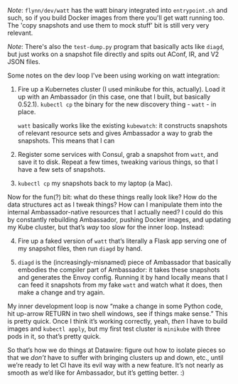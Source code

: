 *Note*: `flynn/dev/watt` has the watt binary integrated into `entrypoint.sh` and such, so if
you build Docker images from there you'll get watt running too. The 'copy snapshots and use them
to mock stuff' bit is still very very relevant.

*Note*: There's also the `test-dump.py` program that basically acts like `diagd`, but just 
works on a snapshot file directly and spits out AConf, IR, and V2 JSON files.


Some notes on the dev loop I've been using working on watt integration:

1. Fire up a Kubernetes cluster (I used minikube for this, actually). Load it up with an Ambassador
   (in this case, one that I built, but basically 0.52.1). `kubectl cp` the binary for the new discovery 
   thing - `watt` - in place.

   `watt` basically works like the existing `kubewatch`: it constructs snapshots of relevant resource
   sets and gives Ambassador a way to grab the snapshots. This means that I can

2. Register some services with Consul, grab a snapshot from `watt`, and save it to disk. Repeat a few
   times, tweaking various things, so that I have a few sets of snapshots.

3. `kubectl cp` my snapshots back to my laptop (a Mac).

Now for the fun(?) bit: what do these things really look like? How do the data structures act as I 
tweak things? How can I manipulate them into the internal Ambassador-native resources that I actually
need? I could do this by constantly rebuilding Ambassador, pushing Docker images, and updating my
Kube cluster, but that’s _way_ too slow for the inner loop. Instead:

4. Fire up a faked version of `watt` that’s literally a Flask app serving one of my snapshot files, 
   then run `diagd` by hand.

5. `diagd` is the (increasingly-misnamed) piece of Ambassador that basically embodies the compiler
   part of Ambassador: it takes these snapshots and generates the Envoy config. Running it by hand
   locally means that I can feed it snapshots from my fake `watt` and watch what it does, then make
   a change and try again.

My inner development loop is now “make a change in some Python code, hit up-arrow RETURN in two
shell windows, see if things make sense.” This is pretty quick. Once I think it’s working correctly,
yeah, _then_ I have to build images and `kubectl apply`, but my first test cluster is `minikube`
with three pods in it, so that’s pretty quick.

So that’s how we do things at Datawire: figure out how to isolate pieces so that we _don’t_ have to
suffer with bringing clusters up and down, etc., until we’re ready to let CI have its evil way with
a new feature. It’s not nearly as smooth as we’d like for Ambassador, but it’s getting better. :)
